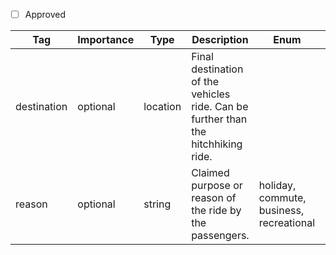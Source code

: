 - [ ] Approved


| Tag         | Importance   | Type      | Description                                                                 | Enum | Example |
|-------------|--------------|-----------|-----------------------------------------------------------------------------|------|---------|
| destination | optional  | location  | Final destination of the vehicles ride. Can be further than the hitchhiking ride. |      |         |
| reason     | optional  | string    | Claimed purpose or reason of the ride by the passengers. | holiday, commute, business, recreational    |         |
